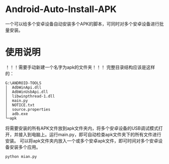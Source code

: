 # Android-Auto-Install-APK
一个可以给多个安卓设备自动安装多个APK的脚本，可同时对多个安卓设备进行批量安装。
# 使用说明
！！！需要手动新建一个名字为apk的文件夹！！！
完整目录结构应该是这样的：
~~~text
G:\ANDROID-TOOLS
│  AdbWinApi.dll
│  AdbWinUsbApi.dll
│  libwinpthread-1.dll
│  main.py
│  NOTICE.txt
│  source.properties
│  adb.exe
└─apk
~~~
将需要安装的所有APK文件放到apk文件夹内，将多个安卓设备的USB调试模式打开，并接入到电脑上。运行main.py，即可自动检查apk文件夹下的所有文件进行安装。
可以将apk文件夹内放入一个或多个安卓apk文件，即可时间对多个安卓设备安装多个应用。
~~~python
python mian.py
~~~
